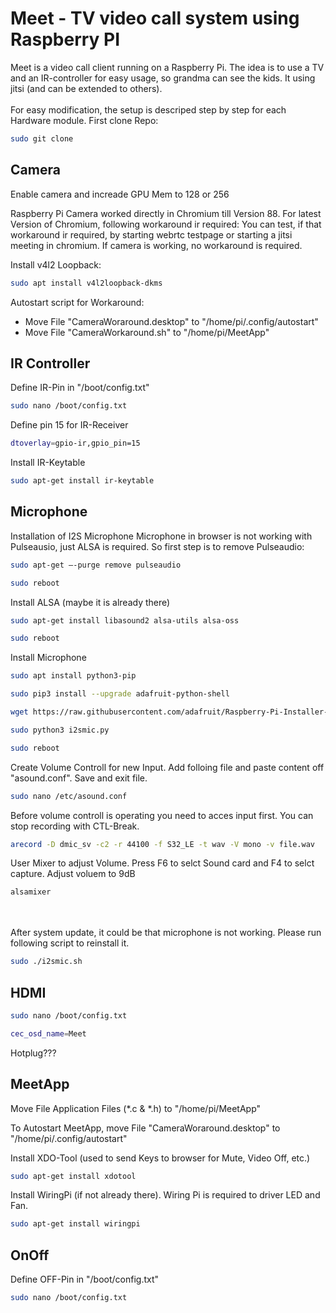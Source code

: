 # Meet - TV video call system using Raspberry PI
Meet is a video call client running on a Raspberry Pi. The idea is to use a TV and an IR-controller for easy usage, so grandma can see the kids. It using jitsi (and can be extended to others).
<br><br>
For easy modification, the setup is descriped step by step for each Hardware module. First clone Repo:

```sh
sudo git clone 
```

## Camera
Enable camera and increade GPU Mem to 128 or 256

Raspberry Pi Camera worked directly in Chromium till Version 88. For latest Version of Chromium, following workaround ir required:
You can test, if that workaround ir required, by starting webrtc testpage or starting a jitsi meeting in chromium. If camera is working, no workaround is required.

Install v4l2 Loopback:
```sh
sudo apt install v4l2loopback-dkms
```
Autostart script for Workaround:
- Move File "CameraWoraround.desktop" to "/home/pi/.config/autostart"
- Move File "CameraWorkaround.sh" to "/home/pi/MeetApp"



## IR Controller
Define IR-Pin in "/boot/config.txt"
```sh
sudo nano /boot/config.txt
```
Define pin 15 for IR-Receiver
```sh
dtoverlay=gpio-ir,gpio_pin=15
```

Install IR-Keytable
```sh
sudo apt-get install ir-keytable
```


## Microphone
Installation of I2S Microphone
Microphone in browser is not working with Pulseausio, just ALSA is required. So first step is to remove Pulseaudio:
```sh
sudo apt-get –-purge remove pulseaudio
```
```sh
sudo reboot
```
Install ALSA (maybe it is already there)
```sh
sudo apt-get install libasound2 alsa-utils alsa-oss
```
```sh
sudo reboot
```
Install Microphone
```sh
sudo apt install python3-pip
```
```sh
sudo pip3 install --upgrade adafruit-python-shell
```
```sh
wget https://raw.githubusercontent.com/adafruit/Raspberry-Pi-Installer-Scripts/master/i2smic.py
```
```sh
sudo python3 i2smic.py
```
```sh
sudo reboot
```
Create Volume Controll for new Input. Add folloing file and paste content off "asound.conf". Save and exit file.
```sh
sudo nano /etc/asound.conf
```
Before volume controll is operating you need to acces input first. You can stop recording  with CTL-Break.
```sh
arecord -D dmic_sv -c2 -r 44100 -f S32_LE -t wav -V mono -v file.wav
```
User Mixer to adjust Volume. Press F6 to selct Sound card and F4 to selct capture. Adjust voluem to 9dB
```sh
alsamixer
```
<br><br>
After system update, it could be that microphone is not working. Please run following script to reinstall it.
```sh
sudo ./i2smic.sh
```

## HDMI
```sh
sudo nano /boot/config.txt
```
```sh
cec_osd_name=Meet
```
Hotplug???

## MeetApp
 Move File Application Files (*.c & *.h) to "/home/pi/MeetApp"<br>

To Autostart MeetApp, move File "CameraWoraround.desktop" to "/home/pi/.config/autostart"

Install XDO-Tool (used to send Keys to browser for Mute, Video Off, etc.)
```sh
sudo apt-get install xdotool
```


Install WiringPi (if not already there). Wiring Pi is required to driver LED and Fan.
```sh
sudo apt-get install wiringpi
```


## OnOff
Define OFF-Pin in "/boot/config.txt"
```sh
sudo nano /boot/config.txt
```
